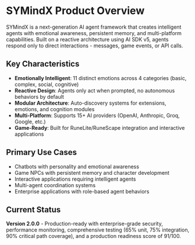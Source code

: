 # SYMindX Product Overview

SYMindX is a next-generation AI agent framework that creates intelligent agents with emotional awareness, persistent memory, and multi-platform capabilities. Built on a reactive architecture using AI SDK v5, agents respond only to direct interactions - messages, game events, or API calls.

## Key Characteristics

- **Emotionally Intelligent**: 11 distinct emotions across 4 categories (basic, complex, social, cognitive)
- **Reactive Design**: Agents only act when prompted, no autonomous behaviors by default
- **Modular Architecture**: Auto-discovery systems for extensions, emotions, and cognition modules
- **Multi-Platform**: Supports 15+ AI providers (OpenAI, Anthropic, Groq, Google, etc.)
- **Game-Ready**: Built for RuneLite/RuneScape integration and interactive applications

## Primary Use Cases

- Chatbots with personality and emotional awareness
- Game NPCs with persistent memory and character development
- Interactive applications requiring intelligent agents
- Multi-agent coordination systems
- Enterprise applications with role-based agent behaviors

## Current Status

**Version 2.0.0** - Production-ready with enterprise-grade security, performance monitoring, comprehensive testing (65% unit, 75% integration, 90% critical path coverage), and a production readiness score of 91/100.